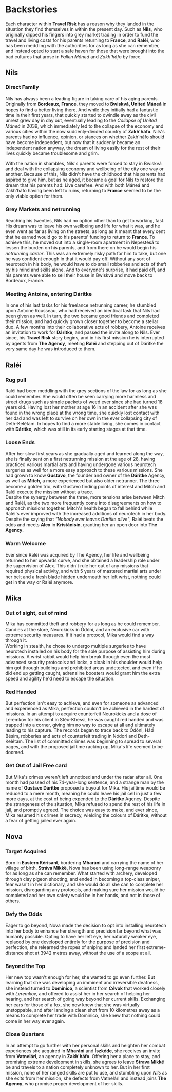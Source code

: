 # Backstories
Each character within **Travel Risk** has a reason why they landed in the situation they find themselves in within the present day. Such as **Nils**, who originally dipped his fingers into grey market trading in order to fund the travel and living costs for his parents returning to **France**, and **Raléi**, who has been meddling with the authorities for as long as she can remember, and instead opted to start a safe haven for those that were brought into the bad cultures that arose in *Fallen Máneá* and *Zakh'háfo* by force. 

## Nils
### Direct Family
Nils has always been a leading figure in taking care of his aging parents. Originally from **Bordeaux, France**, they moved to **Bwiskvá, United Máneá** in hopes to find a better living there. And while they initially had a fantastic time in their first years, that quickly started to dwindle away as the civil unrest grew day in day out, eventually leading to the *Collapse of United Máneá* in 2039, which immediately led to the collapse of the economy and various cities within the now suddenly-divided country of **Zakh'háfo**. Nils's parents had no influence, opinion, or stances on whether Zakh'háfo should have become independent, but now that it suddenly became an independent nation anyway, the dream of living easily for the rest of their lives quickly became troublesome and grim. 

With the nation in shambles, Nils's parents were forced to stay in Bwiskvá and deal with the collapsing economy and wellbeing of the city one way or another. Because of this, Nils didn't have the childhood that his parents had aspired to give him, but as he aged, it became a goal for Nils to restore the dream that his parents had: Live carefree. And with both Máneá and Zakh'háfo having been left to ruins, returning to **France** seemed to be the only viable option for them.
### Grey Markets and netrunning
Reaching his twenties, Nils had no option other than to get to working, fast. His dream was to leave his own wellbeing and life for what it was, and he even went as far as living on the streets, as long as it meant that every cent that he earned would go to his parents' funding to return to **France**. To achieve this, he moved out into a single-room apartment in Nepestésá to lessen the burden on his parents, and from there on he would begin his *netrunning career*. This was an extremely risky path for him to take, but one he was confident enough in that it would pay off. Without any sort of neurotech in his body, he would have to do small robberies and acts of theft by his mind and skills alone. And to everyone's surprise, it had paid off, and his parents were able to sell their house in Bwiskvá and move back to Bordeaux, France.
### Meeting Antoine, entering Dáritke
In one of his last tasks for his freelance netrunning career, he stumbled upon Antoine Rousseau, who had received an identical task that Nils had been given as well. In turn, the two became good friends and completed their mission, and had quickly grown closer together to become a stellar duo. A few months into their collaborative acts of robbery, Antoine receives an invitation to work for **Dáritke**, and passed the invite along to Nils. Ever since, his **Travel Risk** story begins, and in his first mission he is interrupted by agents from **The Agency**, meeting **Raléi** and stepping out of Dáritke the very same day he was introduced to them. 

## Raléi
### Rug pull
Raléi had been meddling with the grey sections of the law for as long as she could remember. She would often be seen carrying more harmless and street drugs such as simple packets of weed ever since she had turned 18 years old. Having lost her mother at age 16 in an accident after she was found in the wrong place at the wrong time, she quickly lost contact with her dad and was left to survive on her own in the ever collapsing city of Deth-Kelétam. In hopes to find a more stable living, she comes in contact with **Dáritke**, which was still in its early starting stages at that time. 
### Loose Ends
After her slow first years as she gradually aged and learned along the way, she is finally sent on a first netrunning mission at the age of 28, having practiced various martial arts and having undergone various neurotech surgeries as well for a more easy approach to these various missions. She had grown to know **Gustavo**, the founder and owner of the **Dáritke** Agency, as well as **Mitch**, a more experienced but also older netrunner. The three become a golden trio, with Gustavo finding points of interest and Mitch and Raléi execute the mission without a trace. \
Despite the synergy between the three, more tensions arise between Mitch and Raléi, as the two more frequently come into disagreements on how to approach missions together. Mitch's health began to fall behind while Raléi's ever improved with the increased additions of neurotech in her body. Despite the saying that *"Nobody ever leaves Dáritke alive"*, Raléi beats the odds and meets **Alex** in **Kristánisin**, granting her an open door into **The Agency**.
### Warm Welcome 
Ever since Raléi was acquired by The Agency, her life and wellbeing returned to her upwards curve, and she obtained a leadership role under the supervision of Alex. This didn't rule her out of any missions that required physical activity, and with 5 years of mastered martial arts under her belt and a fresh blade hidden underneath her left wrist, nothing could get in the way or Raléi anymore. 

## Mika
### Out of sight, out of mind
Mika has committed theft and robbery for as long as he could remember. Candies at the store, Neurokicks in Ódóni, and an exclusive car with extreme security measures. If it had a protocol, Mika would find a way through it. \
Working in stealth, he chose to undergo multiple surgeries to have neurotech installed on his body for the sole purpose of assisting him during missions. A wrist rabbit would help him break through even the most advanced security protocols and locks, a cloak in his shoulder would help him got through buildings and prohibited areas undetected, and even if he did end up getting caught, adrenaline boosters would grant him the extra speed and agility he'd need to escape the situation. 
### Red Handed
But perfection isn't easy to achieve, and even for someone as advanced and experienced as Mika, perfection couldn't be achieved in the hardest of missions. In an attempt to acquire counterfeit Neurokicks and a dose of Leremkov for his client in Stéu-Khessi, he was caught red handed and was trapped into a corner, giving him no way to escape at all and ultimately leading to his capture. The records began to trace back to Ódóni, Hád Bésim, robberies and acts of counterfeit trading in Nódori and Deth-Kelétam. The list of committed crimes was beginning to spread to several pages, and with the proposed jailtime racking up, Mika's life seemed to be doomed.
### Get Out of Jail Free card
But Mika's crimes weren't left unnoticed and under the radar after all. One month had passed of his 74-year-long sentence, and a strange man by the name of **Gustavo Dáritke** proposed a buyout for Mika. His jailtime would be reduced to a mere month, meaning he could leave his jail cell in just a few more days, at the cost of being expended to the **Dáritke** Agency. Despite the strangeness of the situation, Mika refused to spend the rest of his life in jail, and promptly agreed. The choice was easy to make, and ever since, Mika resumed his crimes in secrecy, wielding the colours of Dáritke, without a fear of getting jailed ever again.

## Nova
### Target Acquired
Born in **Eastern Kérisant**, bordering **Mharáni** and carrying the name of her village of birth, **Stráva Mikkë**, Nova has been using long-range weaponry for as long as she can remember. What started with archery, developed through clay pigeon shooting, and ended in becoming a top-class sniper, fear wasn't in her dictionary, and she would do all she can to complete her mission, disregarding any protocols, and making sure her mission would be completed and her own safety would be in her hands, and not in those of others.
### Defy the Odds
Eager to go beyond, Nova made the decision to opt into installing neurotech into her body to enhance her strength and precision far beyond what was humanly possible. Opting to have her left eye, her naturally weaker eye, replaced by one developed entirely for the purpose of precision and perfection, she relearned the ropes of sniping and landed her first extreme-distance shot at 3942 metres away, without the use of a scope at all. 
### Beyond the Top
Her new top wasn't enough for her, she wanted to go even further. But learning that she was developing an imminent and irreversible deafness, she instead turned to **Dominico**, a scientist from **Cévok** that worked closely with *Leremkov*, and offered to assist her in her search of helping her hearing, and her search of going way beyond her current skills. Exchanging her ears for those of a fox, she now knew that she was virtually unstoppable, and after landing a clean shot from 10 kilometres away as a means to complete her trade with Dominico, she knew that nothing could come in her way ever again.
### Close Quarters
In an attempt to go further with her personal skills and heighten her combat experiences she acquired in **Mharáni** and **Íszkéde**, she receives an invite from **Vatnelári**, an agency in **Zakh'háfo**. Offering her a place to stay, and promising extreme development in skills, she agrees to leave **Strava Mikkë** be and travels to a nation completely unknown to her. But in her first mission, none of her ranged skills are put to use, and stumbling upon *Nils* as she exits from her mission, she defects from Vatnelári and instead joins **The Agency**, who promise proper development of her skills.
